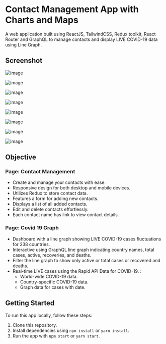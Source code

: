 # Contact Management App with Charts and Maps

A web application built using ReactJS, TailwindCSS, Redux toolkit, React Router and GraphQL to manage contacts and display LIVE COVID-19 data using Line Graph.

## Screenshot

![image](https://github.com/mdfaiz1201/ContactGraphMap/assets/69683571/a1e983f3-b078-4dd8-97ba-c18c3d7d36d2)

![image](https://github.com/mdfaiz1201/ContactGraphMap/assets/69683571/23b9a0bf-b95a-4782-ae74-74f432bfb6ad)

![image](https://github.com/mdfaiz1201/ContactGraphMap/assets/69683571/b3558854-c8cc-48a1-a6e5-052ebaada119)

![image](https://github.com/mdfaiz1201/ContactGraphMap/assets/69683571/a0c2bba1-0011-4afc-b628-83af880c7ba0)

![image](https://github.com/mdfaiz1201/ContactGraphMap/assets/69683571/3c686894-54ee-44ef-be99-6205fcc881f6)

![image](https://github.com/mdfaiz1201/ContactGraphMap/assets/69683571/fc77f04f-2de2-4bb9-b9e0-036422f76e8f)

![image](https://github.com/mdfaiz1201/ContactGraphMap/assets/69683571/62f8cfb5-7cb7-4428-ab41-2591faa333b0)

![image](https://github.com/mdfaiz1201/ContactGraphMap/assets/69683571/154b9790-8154-4b97-864c-290d3bb70b99)

## Objective

### Page: Contact Management

- Create and manage your contacts with ease.
- Responsive design for both desktop and mobile devices.
- Utilizes Redux to store contact data.
- Features a form for adding new contacts.
- Displays a list of all added contacts.
- Edit and delete contacts effortlessly.
- Each contact name has link to view contact details.

### Page: Covid 19 Graph

- Dashboard with a line graph showing LIVE COVID-19 cases fluctuations for 238 countries.
- Interactive using GraphQL line graph indicating country names, total cases, active, recoveries, and deaths.
- Filter the line graph to show only active or total cases or recovered and deaths.
- Real-time LIVE cases using the Rapid API Data for COVID-19. :
  - World-wide COVID-19 data.
  - Country-specific COVID-19 data.
  - Graph data for cases with date.


## Getting Started

To run this app locally, follow these steps:

1. Clone this repository.
2. Install dependencies using `npm install` or `yarn install`.
3. Run the app with `npm start` or `yarn start`.
